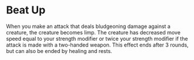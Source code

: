 # Beat Up

When you make an attack that deals bludgeoning damage against a creature, the creature becomes limp. The creature has decreased move speed equal to your strength modifier or twice your strength modifier if the attack is made with a two-handed weapon. This effect ends after 3 rounds, but can also be ended by healing and rests.
